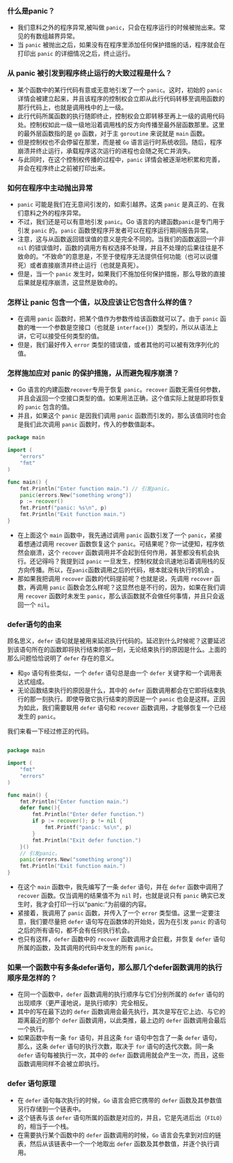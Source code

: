 ### 什么是panic？
- 我们意料之外的程序异常,被叫做 `panic`，只会在程序运行的时候被抛出来。常见的有数组越界异常。
- 当 `panic` 被抛出之后，如果没有在程序里添加任何保护措施的话，程序就会在打印出 `panic` 的详细情况之后，终止运行。

### 从 panic 被引发到程序终止运行的大致过程是什么？
- 某个函数中的某行代码有意或无意地引发了一个 `panic`。这时，初始的 `panic` 详情会被建立起来，并且该程序的控制权会立即从此行代码转移至调用函数的那行代码上，也就是调用栈中的上一级。
- 此行代码所属函数的执行随即终止，控制权会立即转移至再上一级的调用代码处。控制权如此一级一级地沿着调用栈的反方向传播至最外层函数那里。这里的最外层函数指的是 `go` 函数，对于主 `goroutine` 来说就是 `main` 函数。
- 但是控制权也不会停留在那里，而是被 `Go` 语言运行时系统收回。随后，程序崩溃并终止运行，承载程序这次运行的进程也会随之死亡并消失。
- 与此同时，在这个控制权传播的过程中，`panic` 详情会被逐渐地积累和完善，并会在程序终止之前被打印出来。

### 如何在程序中主动抛出异常
- `panic` 可能是我们在无意间引发的，如索引越界。这类 `panic` 是真正的、在我们意料之外的程序异常。
- 不过，我们还是可以有意地引发 `panic`。Go 语言的内建函数`panic`是专门用于引发 `panic` 的。`panic` 函数使程序开发者可以在程序运行期间报告异常。
- 注意，这与从函数返回错误值的意义是完全不同的。当我们的函数返回一个非 `nil` 的错误值时，函数的调用方有权选择不处理，并且不处理的后果往往是不致命的。“不致命”的意思是，不至于使程序无法提供任何功能（也可以说僵死）或者直接崩溃并终止运行（也就是真死）。
- 但是，当一个 `panic` 发生时，如果我们不施加任何保护措施，那么导致的直接后果就是程序崩溃，这显然是致命的。

### 怎样让 panic 包含一个值，以及应该让它包含什么样的值？
- 在调用 `panic` 函数时，把某个值作为参数传给该函数就可以了。由于 `panic` 函数的唯一一个参数是空接口（也就是 `interface{}`）类型的，所以从语法上讲，它可以接受任何类型的值。
- 但是，我们最好传入 `error` 类型的错误值，或者其他的可以被有效序列化的值。

### 怎样施加应对 panic 的保护措施，从而避免程序崩溃？
- Go 语言的内建函数`recover`专用于恢复 `panic`。`recover` 函数无需任何参数，并且会返回一个空接口类型的值。如果用法正确，这个值实际上就是即将恢复的 `panic` 包含的值。
- 并且，如果这个 `panic` 是因我们调用 `panic` 函数而引发的，那么该值同时也会是我们此次调用 `panic` 函数时，传入的参数值副本。

```go
package main

import (
	"errors"
	"fmt"
)

func main() {
	fmt.Println("Enter function main.") // 引发panic。
	panic(errors.New("something wrong"))
	p := recover()
	fmt.Printf("panic: %s\n", p)
	fmt.Println("Exit function main.")
}
```
- 在上面这个 `main` 函数中，我先通过调用 `panic` 函数引发了一个 `panic`，紧接着想通过调用 `recover` 函数恢复这个 `panic`。可结果呢？你一试便知，程序依然会崩溃，这个 `recover` 函数调用并不会起到任何作用，甚至都没有机会执行。还记得吗？我提到过 `panic` 一旦发生，控制权就会讯速地沿着调用栈的反方向传播。所以，在`panic`函数调用之后的代码，根本就没有执行的机会 。
- 那如果我把调用 `recover` 函数的代码提前呢？也就是说，先调用 `recover` 函数，再调用 `panic` 函数会怎么样呢？这显然也是不行的，因为，如果在我们调用 `recover` 函数时未发生 `panic`，那么该函数就不会做任何事情，并且只会返回一个 `nil`。

### defer语句的由来
顾名思义，`defer` 语句就是被用来延迟执行代码的。延迟到什么时候呢？这要延迟到该语句所在的函数即将执行结束的那一刻，无论结束执行的原因是什么。上面的那么问题恰恰说明了 `defer` 存在的意义。
- 和`go` 语句有些类似，一个 `defer` 语句总是由一个 `defer` 关键字和一个调用表达式组成。
- 无论函数结束执行的原因是什么，其中的 `defer` 函数调用都会在它即将结束执行的那一刻执行。即使导致它执行结束的原因是一个 `panic` 也会是这样。正因为如此，我们需要联用 `defer` 语句和 `recover` 函数调用，才能够恢复一个已经发生的 `panic`。 
  
我们来看一下经过修正的代码。
```go

package main

import (
	"fmt"
	"errors"
)

func main() {
	fmt.Println("Enter function main.")
	defer func(){
		fmt.Println("Enter defer function.")
		if p := recover(); p != nil {
			fmt.Printf("panic: %s\n", p)
		}
		fmt.Println("Exit defer function.")
	}()
	// 引发panic。
	panic(errors.New("something wrong"))
	fmt.Println("Exit function main.")
}
```
- 在这个 `main` 函数中，我先编写了一条 `defer` 语句，并在 `defer` 函数中调用了 `recover` 函数。仅当调用的结果值不为 `nil` 时，也就是说只有 `panic` 确实已发生时，我才会打印一行以“panic:”为前缀的内容。
- 紧接着，我调用了 `panic` 函数，并传入了一个 `error` 类型值。这里一定要注意，我们要尽量把 `defer` 语句写在函数体的开始处，因为在引发 `panic` 的语句之后的所有语句，都不会有任何执行机会。
- 也只有这样，`defer` 函数中的 `recover` 函数调用才会拦截，并恢复 `defer` 语句所属的函数，及其调用的代码中发生的所有 `panic`。

### 如果一个函数中有多条defer语句，那么那几个defer函数调用的执行顺序是怎样的？
- 在同一个函数中，`defer` 函数调用的执行顺序与它们分别所属的 `defer` 语句的出现顺序（更严谨地说，是执行顺序）完全相反。
- 其中的写在最下边的 `defer` 函数调用会最先执行，其次是写在它上边、与它的距离最近的那个 `defer` 函数调用，以此类推，最上边的 `defer` 函数调用会最后一个执行。
- 如果函数中有一条 `for` 语句，并且这条 `for` 语句中包含了一条 `defer` 语句，那么，这条 `defer` 语句的执行次数，取决于 `for` 语句的迭代次数。同一条 `defer` 语句每被执行一次，其中的 `defer` 函数调用就会产生一次，而且，这些函数调用同样不会被立即执行。

### defer 语句原理
- 在 `defer` 语句每次执行的时候，`Go` 语言会把它携带的 `defer` 函数及其参数值另行存储到一个链表中。
- 这个链表与该 `defer` 语句所属的函数是对应的，并且，它是先进后出（`FILO`）的，相当于一个栈。
- 在需要执行某个函数中的 `defer` 函数调用的时候，`Go` 语言会先拿到对应的链表，然后从该链表中一个一个地取出 `defer` 函数及其参数值，并逐个执行调用。